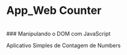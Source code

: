 # App_Web Counter
<br>
### Manipulando o DOM com JavaScript
<P>Aplicativo Simples de Contagem de Numbers</P>
